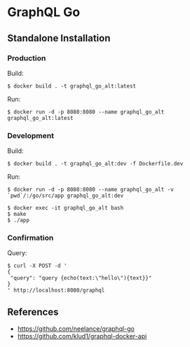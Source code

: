 # GraphQL Go

## Standalone Installation

### Production

Build:

```
$ docker build . -t graphql_go_alt:latest
```

Run:

```
$ docker run -d -p 8080:8080 --name graphql_go_alt graphql_go_alt:latest
```

### Development

Build:

```
$ docker build . -t graphql_go_alt:dev -f Dockerfile.dev
```

Run:

```
$ docker run -d -p 8080:8080 --name graphql_go_alt -v `pwd`/:/go/src/app graphql_go_alt:dev
```

```
$ docker exec -it graphql_go_alt bash
$ make
$ ./app
```

### Confirmation

Query:

```
$ curl -X POST -d '
{
 "query": "query {echo(text:\"hello\"){text}}"
}
' http://localhost:8080/graphql
```

## References

- https://github.com/neelance/graphql-go
- https://github.com/klud1/graphql-docker-api

